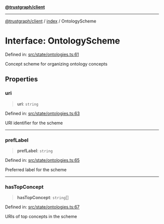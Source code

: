 [**@trustgraph/client**](../../README.md)

***

[@trustgraph/client](../../README.md) / [index](../README.md) / OntologyScheme

# Interface: OntologyScheme

Defined in: [src/state/ontologies.ts:61](https://github.com/trustgraph-ai/trustgraph-ts-client/blob/92e187771a25b959c85a4f966bb97eb5d407310b/src/state/ontologies.ts#L61)

Concept scheme for organizing ontology concepts

## Properties

### uri

> **uri**: `string`

Defined in: [src/state/ontologies.ts:63](https://github.com/trustgraph-ai/trustgraph-ts-client/blob/92e187771a25b959c85a4f966bb97eb5d407310b/src/state/ontologies.ts#L63)

URI identifier for the scheme

***

### prefLabel

> **prefLabel**: `string`

Defined in: [src/state/ontologies.ts:65](https://github.com/trustgraph-ai/trustgraph-ts-client/blob/92e187771a25b959c85a4f966bb97eb5d407310b/src/state/ontologies.ts#L65)

Preferred label for the scheme

***

### hasTopConcept

> **hasTopConcept**: `string`[]

Defined in: [src/state/ontologies.ts:67](https://github.com/trustgraph-ai/trustgraph-ts-client/blob/92e187771a25b959c85a4f966bb97eb5d407310b/src/state/ontologies.ts#L67)

URIs of top concepts in the scheme
